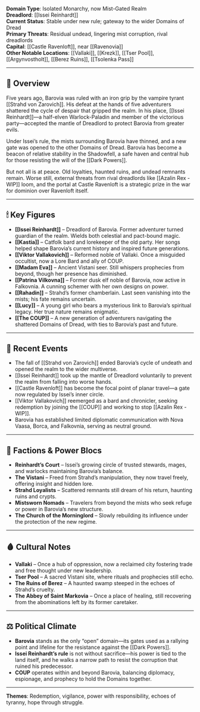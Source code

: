 **Domain Type**: Isolated Monarchy, now Mist-Gated Realm  
**Dreadlord**: [[Issei Reinhardt]]  
**Current Status**: Stable under new rule; gateway to the wider Domains of Dread  
**Primary Threats**: Residual undead, lingering mist corruption, rival dreadlords  
**Capital**: [[Castle Ravenloft]], near [[Ravenovia]]  
**Other Notable Locations**: [[Vallaki]], [[Krezk]], [[Tser Pool]], [[Argynvostholt]], [[Berez Ruins]], [[Tsolenka Pass]]

---

## 🧭 Overview

Five years ago, Barovia was ruled with an iron grip by the vampire tyrant [[Strahd von Zarovich]]. His defeat at the hands of five adventurers shattered the cycle of despair that gripped the realm. In his place, [[Issei Reinhardt]]—a half-elven Warlock-Paladin and member of the victorious party—accepted the mantle of Dreadlord to protect Barovia from greater evils.

Under Issei’s rule, the mists surrounding Barovia have thinned, and a new gate was opened to the other Domains of Dread. Barovia has become a beacon of relative stability in the Shadowfell, a safe haven and central hub for those resisting the will of the [[Dark Powers]].

But not all is at peace. Old loyalties, haunted ruins, and undead remnants remain. Worse still, external threats from rival dreadlords like [[Azalin Rex - WIP]] loom, and the portal at Castle Ravenloft is a strategic prize in the war for dominion over Ravenloft itself.

---

## 🕯 Key Figures

- **[[Issei Reinhardt]]** – Dreadlord of Barovia. Former adventurer turned guardian of the realm. Wields both celestial and pact-bound magic.  
- **[[Kastia]]** – Catfolk bard and lorekeeper of the old party. Her songs helped shape Barovia’s current history and inspired future generations.  
- **[[Viktor Vallakovich]]** – Reformed noble of Vallaki. Once a misguided occultist, now a Lore Bard and ally of COUP.  
- **[[Madam Eva]]** – Ancient Vistani seer. Still whispers prophecies from beyond, though her presence has diminished.  
- **[[Patrina Vilkovna]]** – Former dusk elf noble of Barovia, now active in Falkovnia. A cunning schemer with her own designs on power.  
- **[[Rahadin]]** – Strahd’s former chamberlain. Last seen vanishing into the mists; his fate remains uncertain.  
- **[[Lucy]]** – A young girl who bears a mysterious link to Barovia’s spiritual legacy. Her true nature remains enigmatic.  
- **[[The COUP]]** – A new generation of adventurers navigating the shattered Domains of Dread, with ties to Barovia’s past and future.

---

## 🧩 Recent Events

- The fall of [[Strahd von Zarovich]] ended Barovia’s cycle of undeath and opened the realm to the wider multiverse.  
- [[Issei Reinhardt]] took up the mantle of Dreadlord voluntarily to prevent the realm from falling into worse hands.  
- [[Castle Ravenloft]] has become the focal point of planar travel—a gate now regulated by Issei’s inner circle.  
- [[Viktor Vallakovich]] reemerged as a bard and chronicler, seeking redemption by joining the [[COUP]] and working to stop [[Azalin Rex - WIP]].  
- Barovia has established limited diplomatic communication with Nova Vaasa, Borca, and Falkovnia, serving as neutral ground.

---

## 🏰 Factions & Power Blocs

- **Reinhardt’s Court** – Issei’s growing circle of trusted stewards, mages, and warlocks maintaining Barovia’s balance.  
- **The Vistani** – Freed from Strahd’s manipulation, they now travel freely, offering insight and hidden lore.  
- **Strahd Loyalists** – Scattered remnants still dream of his return, haunting ruins and crypts.  
- **Mistsworn Nomads** – Travelers from beyond the mists who seek refuge or power in Barovia’s new structure.  
- **The Church of the Morninglord** – Slowly rebuilding its influence under the protection of the new regime.

---

## 🩸 Cultural Notes

- **Vallaki** – Once a hub of oppression, now a reclaimed city fostering trade and free thought under new leadership.  
- **Tser Pool** – A sacred Vistani site, where rituals and prophecies still echo.  
- **The Ruins of Berez** – A haunted swamp steeped in the echoes of Strahd’s cruelty.  
- **The Abbey of Saint Markovia** – Once a place of healing, still recovering from the abominations left by its former caretaker.

---

## ⚖️ Political Climate

- **Barovia** stands as the only “open” domain—its gates used as a rallying point and lifeline for the resistance against the [[Dark Powers]].  
- **Issei Reinhardt’s rule** is not without sacrifice—his power is tied to the land itself, and he walks a narrow path to resist the corruption that ruined his predecessor.  
- **COUP** operates within and beyond Barovia, balancing diplomacy, espionage, and prophecy to hold the Domains together.

---

**Themes**: Redemption, vigilance, power with responsibility, echoes of tyranny, hope through struggle.
